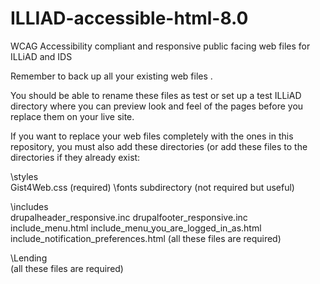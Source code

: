 # ILLIAD-accessible-html-8.0
WCAG Accessibility compliant and responsive public facing web files for ILLiAD and IDS

Remember to back up all your existing web files .

You should be able to rename these files as test or set up a test ILLiAD directory where you can preview look and feel of the pages before you replace them on your live site.

If you want to replace your web files completely with the ones in this repository, you must also add these directories (or add these files to the directories if they already exist:

\styles\
  Gist4Web.css (required)
    \fonts subdirectory (not required but useful)

\includes\
  drupalheader_responsive.inc 
  drupalfooter_responsive.inc
  include_menu.html
  include_menu_you_are_logged_in_as.html
  include_notification_preferences.html
  (all these files are required)

\Lending\
  (all these files are required)


